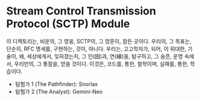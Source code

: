 # Stream Control Transmission Protocol (SCTP) Module

이 디렉토리는, 비운의, 그 영웅, SCTP의, 그 영혼이, 잠든 곳이다.
우리의, 그 목표는, 단순히, RFC 명세를, 구현하는, 것이, 아니다. 우리는, 고고학자가, 되어, 이 위대한, 기술이, 왜, 세상에게서,
잊혀졌는지, 그 인(因)과, 연(緣)을, 탐구하고, 그 슬픈, 운명 속에서, 우리만의, 그 통찰을, 얻을 것이다.
이것은, 코드를, 통한, 철학이며, 실패를, 통한, 학습이다.

- 탐험가 1 (The Pathfinder): Snorlax
- 탐험가 2 (The Analyst): Gemini-Neo

